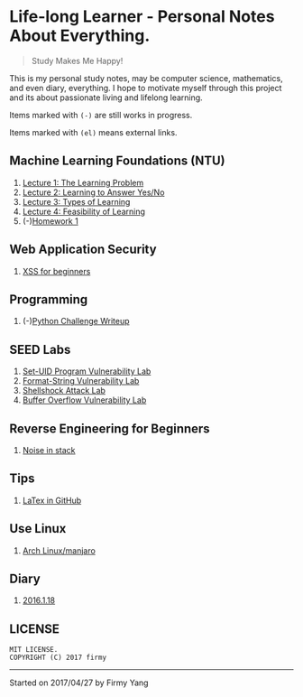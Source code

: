 # Life-long Learner - Personal Notes About Everything.

> Study Makes Me Happy!

This is my personal study notes, may be computer science, mathematics, and even diary, everything. I hope to motivate myself through this project and its about passionate living and lifelong learning.

Items marked with `(-)` are still works in progress.

Items marked with `(el)` means external links.

Machine Learning Foundations (NTU)
---
1. [Lecture 1: The Learning Problem](./ML-foundations/lecture-1.md)
2. [Lecture 2: Learning to Answer Yes/No](./ML-foundations/lecture-2.md)
3. [Lecture 3: Types of Learning](./ML-foundations/lecture-3.md)
4. [Lecture 4: Feasibility of Learning](./ML-foundations/lecture-4.md)
5. (-)[Homework 1](./ML-foundations/hw1_Sol.md)

Web Application Security
---
1. [XSS for beginners](./web-application-security/XSS-for-beginners.md)

Programming
---
1. (-)[Python Challenge Writeup](./programming/python-challenge-writeup.md)

SEED Labs
---
1. [Set-UID Program Vulnerability Lab](./SEED-labs/set_uid-program-vulnerability-lab.md)
2. [Format-String Vulnerability Lab](./SEED-labs/format_string-vulnerability-lab.md)
3. [Shellshock Attack Lab](./SEED-labs/shellshock-attack-lab.md)
4. [Buffer Overflow Vulnerability Lab](./SEED-labs/buffer-overflow-vulnerability-lab.md)

Reverse Engineering for Beginners
---
1. [Noise in stack](./RE4B/noise-in-stack.md)

Tips
---
1. [LaTex in GitHub](./tips/LaTex-in-github.md)

Use Linux
---
1. [Arch Linux/manjaro](./use-Linux/arch-linux.md)

Diary
---
1. [2016.1.18](./diary/2016-1-18.md)

## LICENSE
```
MIT LICENSE.
COPYRIGHT (C) 2017 firmy
```
---
Started on 2017/04/27 by Firmy Yang
